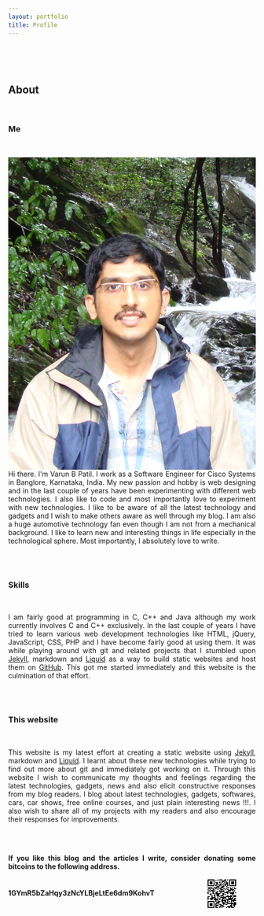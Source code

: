 ```yaml
---
layout: portfolio
title: Profile
---
```

<br />
<br />
<br />
<div id="main">
    <div class="inner">
       <h2>About</h2><br />
       <h3>Me</h3><br />
       <p style="text-align: justify;">
       <img class="portfolio" src="portfolio.jpg" align="right" />
       Hi there. I'm Varun B Patil. I work as a Software Engineer for Cisco Systems in Banglore, Karnataka, India. My new passion and hobby is web designing and in the last couple of years have been experimenting with different web technologies. I also like to code and most importantly love to experiment with new technologies. I like to be aware of all the latest technology and gadgets and I wish to make others aware as well through my blog. I am also a huge automotive technology fan even though I am not from a mechanical background. I like to learn new and interesting things in life especially in the technological sphere. Most importantly, I absolutely love to write.
       </p>
       <br /><br />
       <h3>Skills</h3><br />
       <p style="text-align: justify;">
       I am fairly good at programming in C, C++ and Java although my work currently involves C and C++ exclusively. In the last couple of years I have tried to learn various web development technologies like HTML, jQuery, JavaScript, CSS, PHP and I have become fairly good at using them. It was while playing around with git and related projects that I stumbled upon <a href="https://github.com/mojombo/jekyll" target="_blank">Jekyll</a>, markdown and <a href="https://github.com/Shopify/liquid" target="_blank">Liquid</a> as a way to build static websites and host them on <a href="https://github.com/" target="_blank">GitHub</a>. This got me started immediately and this website is the culmination of that effort.
       </p><br /><br />
       <h3>This website</h3><br />
       <p style="text-align: justify">
       This website is my latest effort at creating a static website using <a href="https://github.com/mojombo/jekyll" target="_blank">Jekyll</a>, markdown and <a href="https://github.com/Shopify/liquid" target="_blank">Liquid</a>. I learnt about these new technologies while trying to find out more about git and immediately got working on it. Through this website I wish to communicate my thoughts and feelings regarding the latest technologies, gadgets, news and also elicit constructive responses from my blog readers. I blog about latest technologies, gadgets, softwares, cars, car shows, free online courses, and just plain interesting news !!!. I also wish to share all of my projects with my readers and also encourage their responses for improvements.
       </p>
       <a id="bitcoin"></a>
       <br /><br />
       <p align="justify" style="font-weight:bold"> If you like this blog and the articles I write, consider donating some bitcoins to the following address.</p>
       <p align="justify" style="font-weight:bold;display:inline">1GYmR5bZaHqy3zNcYLBjeLtEe6dm9KohvT</p>
       <img style="padding-left:100px;vertical-align:middle" src="/1GYmR5bZaHqy3zNcYLBjeLtEe6dm9KohvT.png" />
       <br /><br /><br /><br /><br />
    </div>
</div>
